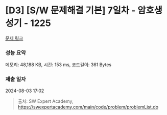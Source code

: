 # [D3] [S/W 문제해결 기본] 7일차 - 암호생성기 - 1225 

[문제 링크](https://swexpertacademy.com/main/code/problem/problemDetail.do?contestProbId=AV14uWl6AF0CFAYD) 

### 성능 요약

메모리: 48,188 KB, 시간: 153 ms, 코드길이: 361 Bytes

### 제출 일자

2024-08-03 17:02



> 출처: SW Expert Academy, https://swexpertacademy.com/main/code/problem/problemList.do